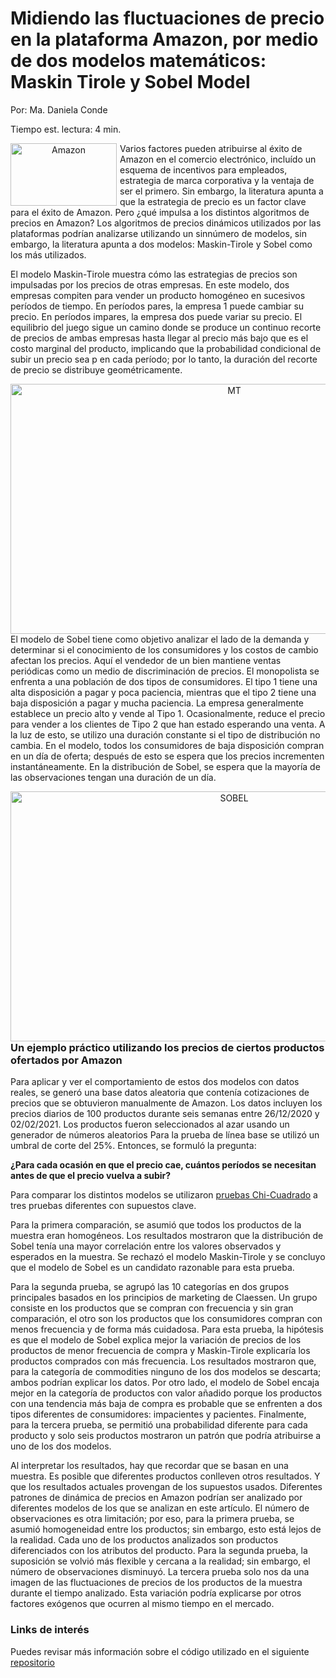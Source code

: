 # Midiendo las fluctuaciones de precio en la plataforma Amazon, por medio de dos modelos matemáticos: Maskin Tirole y Sobel Model

Por: Ma. Daniela Conde

Tiempo est. lectura: 4 min.

<p align="center">
<img 
     src="https://user-images.githubusercontent.com/94183717/141489624-58784301-3d44-4eee-a0d0-1edd7caaa3bb.jpg"
     alt="Amazon"
     style="float: left; margin-right: 5px;" 
     width = "170"
     height = "100"
     align = "center"/>
     

Varios factores pueden atribuirse al éxito de Amazon en el comercio electrónico, incluído un esquema de incentivos para empleados, estrategia 
de marca corporativa y la ventaja de ser el primero. Sin embargo, la literatura apunta a que la estrategia de precio es un factor clave para el éxito de Amazon.
Pero ¿qué impulsa a los distintos algoritmos de precios en Amazon? Los algoritmos de precios dinámicos utilizados por las plataformas podrían analizarse 
utilizando un sinnúmero de modelos, sin embargo, la literatura apunta a dos modelos: Maskin-Tirole y Sobel como los más utilizados.
     

El modelo Maskin-Tirole muestra cómo las estrategias de precios son impulsadas por los precios de otras empresas. En este modelo, dos empresas compiten para vender un producto homogéneo en sucesivos períodos de tiempo. En períodos pares, la empresa 1 puede cambiar su precio. En períodos impares, la empresa dos puede variar su precio.  El equilibrio del juego sigue un camino donde se produce un continuo recorte de precios de ambas empresas hasta llegar al precio más bajo que es el costo marginal del producto, implicando que la probabilidad condicional de subir un precio sea p en cada período; por lo tanto, la duración del recorte de precio se distribuye geométricamente.
     
<p align="center">
<img 
     src="https://user-images.githubusercontent.com/94183717/141491597-bbcb9540-8845-41c0-af86-692d67b8ecea.png"
     alt="MT"
     style="float: left; margin-right: 5px;" 
     width = "700"
     height = "400"
     align = "center"/>
  

El modelo de Sobel tiene como objetivo analizar el lado de la demanda y determinar si el conocimiento de los consumidores y los costos de cambio afectan los precios. Aquí el vendedor de un bien mantiene ventas periódicas como un medio de discriminación de precios. El monopolista se enfrenta a una población de dos tipos de consumidores. El tipo 1 tiene una alta disposición a pagar y poca paciencia, mientras que el tipo 2 tiene una baja disposición a pagar y mucha paciencia. La empresa generalmente establece un precio alto y vende al Tipo 1. Ocasionalmente, reduce el precio para vender a los clientes de Tipo 2 que han estado esperando una venta.  A la luz de esto, se utilizo una duración constante si el tipo de distribución no cambia. En el modelo, todos los consumidores de baja disposición compran en un día de oferta; después de esto se espera que los precios incrementen instantáneamente.  En la distribución de Sobel, se espera que la mayoría de las observaciones tengan una duración de un día. 

<p align="center">
<img 
     src="https://user-images.githubusercontent.com/94183717/141491607-0ed64d5b-c46f-43e6-a7e3-4a02155dba62.png"
     alt="SOBEL"
     style="float: left; margin-right: 5px;" 
     width = "700"
     height = "400"
     align = "center"/>
   

### Un ejemplo práctico utilizando los precios de ciertos productos ofertados por Amazon
     
Para aplicar y ver el comportamiento de estos dos modelos con datos reales, se generó una base datos aleatoria que contenía cotizaciones de precios que se obtuvieron manualmente de Amazon. Los datos incluyen los precios diarios de 100 productos durante seis semanas entre 26/12/2020 y 02/02/2021. Los productos fueron seleccionados al azar usando un generador de números aleatorios Para la prueba de línea base se utilizó un umbral de corte del 25%. Entonces, se formuló la pregunta: 
     
 **¿Para cada ocasión en que el precio cae, cuántos períodos se necesitan antes de que el precio vuelva a subir?** 
     
Para comparar los distintos modelos se utilizaron [pruebas Chi-Cuadrado](https://www.j-pcs.org/article.asp?issn=2395-5414;year=2015;volume=1;issue=1;spage=69;epage=71;aulast=Rana) a tres pruebas diferentes con supuestos clave. 


Para la primera comparación, se asumió que todos los productos de la muestra eran homogéneos. Los resultados mostraron que la distribución de Sobel tenía una mayor correlación entre los valores observados y esperados en la muestra. Se rechazó el modelo Maskin-Tirole y se concluyo que el modelo de Sobel es un candidato razonable para esta prueba.


Para la segunda prueba, se agrupó las 10 categorías en dos grupos principales basados en los principios de marketing de Claessen. Un grupo consiste en los productos que se compran con frecuencia y sin gran comparación, el otro son los productos que los consumidores compran con menos frecuencia y de forma más cuidadosa.  Para esta prueba, la hipótesis es que el modelo de Sobel explica mejor la variación de precios de los productos de menor frecuencia de compra y Maskin-Tirole explicaría los productos comprados con más frecuencia. Los resultados mostraron que, para la categoría de commodities ninguno de los dos modelos se descarta; ambos podrían explicar los datos. Por otro lado, el modelo de Sobel encaja mejor en la categoría de productos con valor añadido porque los productos con una tendencia más baja de compra es probable que se enfrenten a dos tipos diferentes de consumidores: impacientes y pacientes. Finalmente, para la tercera prueba, se permitió una probabilidad diferente para cada producto y solo seis productos mostraron un patrón que podría atribuirse a uno de los dos modelos. 


Al interpretar los resultados, hay que recordar que se basan en una muestra. Es posible que diferentes productos conlleven otros resultados. Y que los resultados actuales provengan de los supuestos usados.  Diferentes patrones de dinámica de precios en Amazon podrían ser analizado por diferentes modelos de los que se analizan en este artículo. El número de observaciones es otra limitación; por eso, para la primera prueba, se asumió homogeneidad entre los productos; sin embargo, esto está lejos de la realidad. Cada uno de los productos analizados son productos diferenciados con los atributos del producto. Para la segunda prueba, la suposición se volvió más flexible y cercana a la realidad; sin embargo, el número de observaciones disminuyó. La tercera prueba solo nos da una imagen de las fluctuaciones de precios de los productos de la muestra durante el tiempo analizado. Esta variación podría explicarse por otros factores exógenos que ocurren al mismo tiempo en el mercado. 

### Links de interés     
Puedes revisar más información sobre el código utilizado en el siguiente  [repositorio](https://github.com/mcondeca/MASKINTIROLE#maskintirole)


